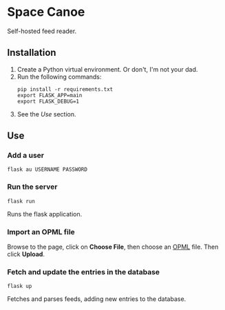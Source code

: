 # Space Canoe

Self-hosted feed reader.

## Installation

1. Create a Python virtual environment. Or don't, I'm not your dad.
2. Run  the following commands:
   ```
   pip install -r requirements.txt
   export FLASK_APP=main
   export FLASK_DEBUG=1
   ```
3. See the *Use* section.

## Use

### Add a user

`flask au USERNAME PASSWORD`

### Run the server

`flask run` 

Runs the flask application.

### Import an OPML file

Browse to the page, click on **Choose File**, then choose an [OPML](http://dev.opml.org/spec2.html#subscriptionLists)
file. Then click **Upload**.

### Fetch and update the entries in the database

`flask up`

Fetches and parses feeds, adding new entries to the database.
